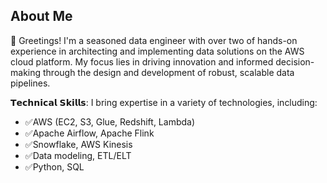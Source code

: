 ## About Me
👋 Greetings! I'm a seasoned data engineer with over two of hands-on experience in architecting and implementing data solutions on the AWS cloud platform. My focus lies in driving innovation and informed decision-making through the design and development of robust, scalable data pipelines.

𝗧𝗲𝗰𝗵𝗻𝗶𝗰𝗮𝗹 𝗦𝗸𝗶𝗹𝗹𝘀:
I bring expertise in a variety of technologies, including:

- ✅AWS (EC2, S3, Glue, Redshift, Lambda)
- ✅Apache Airflow, Apache Flink
- ✅Snowflake, AWS Kinesis
- ✅Data modeling, ETL/ELT
- ✅Python, SQL
